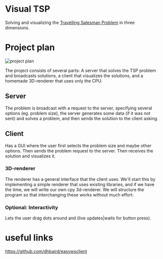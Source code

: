 # Visual TSP

Solving and visualizing the [Travelling Salesman Problem](https://en.wikipedia.org/wiki/Travelling_salesman_problem) in three dimensions.

# Project plan

![project plan](http://i.imgur.com/bu50eBY.png)

The project consists of several parts: A server that solves the TSP problem and broadcasts solutions, a client that visualizes the solutions, and a homemade 3D-renderer that uses only the CPU. 

## Server

The problem is broadcast with a request to the server, specifying several options (eg. problem size), the server generates some data (if it was not sent) and solves a problem, and then sends the solution to the client asking.

## Client

Has a GUI where the user first selects the problem size and maybe other options. Then sends the problem request to the server. Then receives the solution and visualizes it.

### 3D-renderer

The renderer has a general interface that the client uses. We'll start this by implementing a simple renderer that uses existing libraries, and if we have the time, we will write our own cpy 3d-renderer. We will structure the program so that interchanging these works without much effort.

### Optional: Interactivity

Lets the user drag dots around and (live updates|waits for button press).

# useful links

https://github.com/dhbaird/easywsclient

